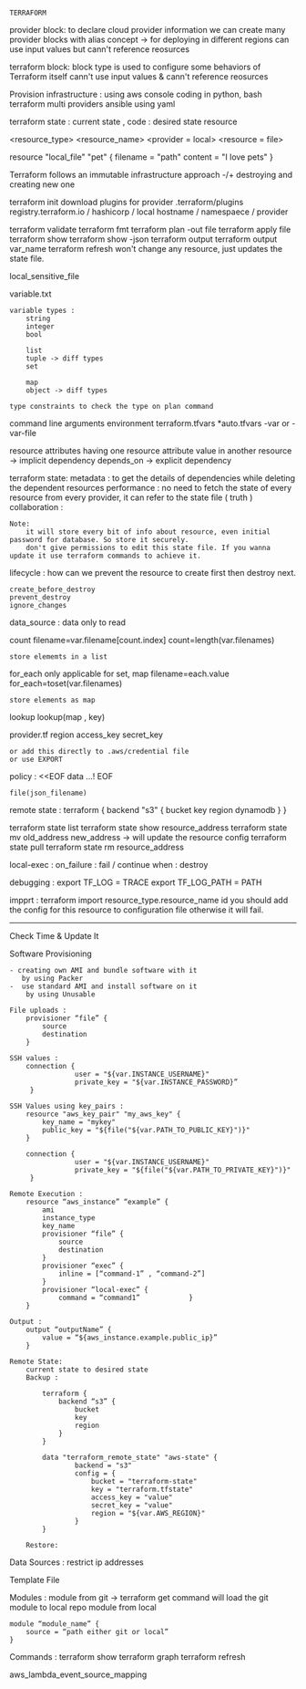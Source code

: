 																							TERRAFORM
provider block:
	to declare cloud provider information
	we can create many provider blocks with alias concept -> for deploying in different regions
	can use input values but cann't reference reosurces
	
terraform block:
	block type is used to configure some behaviors of Terraform itself
	cann't use input values & cann't reference reosurces

Provision infrastructure :
	using aws console
	coding in python, bash
	terraform
		multi providers
	ansible using yaml 

terraform state : current state , code : desired state
resource

<block>  <resource_type> <resource_name>
		 <provider = local>
		 <resource = file>

resource "local_file" "pet" {
	filename = "path"
	content = "I love pets"
}

Terraform follows an immutable infrastructure approach
-/+ destroying and creating new one


terraform init
	download plugins for provider
	.terraform/plugins
	registry.terraform.io / hashicorp / local
	hostname			 / namespaece / provider

terraform validate
terraform fmt
terraform plan -out file
terraform apply file
terraform show
terraform show -json
terraform output
terraform output var_name
terraform refresh
	won't change any resource, just updates the state file.


local_sensitive_file

variable.txt
	
	variable types :
		string 
		integer
		bool 
		
		list
		tuple -> diff types
		set
		
		map
		object -> diff types
	
	type constraints to check the type on plan command

command line arguments
environment
terraform.tfvars
*auto.tfvars
-var or -var-file

resource attributes
	having one resource attribute value in another resource -> implicit dependency
depends_on -> explicit dependency

terraform state:
	metadata : to get the details of dependencies while deleting the dependent resources
	performance : no need to fetch the state of every resource from every provider, it can refer to the state file ( truth )
	collaboration : 

	Note:
		it will store every bit of info about resource, even initial password for database. So store it securely.
		don't give permissions to edit this state file. If you wanna update it use terraform commands to achieve it.

lifecycle :
	how can we prevent the resource to create first then destroy next.

	create_before_destroy
	prevent_destroy
	ignore_changes

data_source
	<block> : data
	only to read

count
	filename=var.filename[count.index]
	count=length(var.filenames)

	store elememts in a list
for_each
	only applicable for set, map
	filename=each.value
	for_each=toset(var.filenames)

	store elements as map

lookup
	lookup(map , key)

provider.tf
	region
	access_key
	secret_key

	or add this directly to .aws/credential file
	or use EXPORT

policy :
	<<EOF
		data ...!
	EOF

	file(json_filename)


remote state :
	terraform {
		backend "s3" {
			bucket
			key
			region
			dynamodb
		}
	}

terraform state list
terraform state show resource_address
terraform state mv old_address new_address  -> will update the resource config
terraform state pull
terraform state rm resource_address

local-exec :
	on_failure : fail / continue
	when : destroy

debugging :
	export TF_LOG = TRACE
	export TF_LOG_PATH = PATH

impprt :
	terraform import resource_type.resource_name id
	you should add the config for this resource to configuration file otherwise it will fail.










----------------------------------------------------------------------------------------------------------------------------------------------------------------

Check Time  & Update It

Software Provisioning 

	- creating own AMI and bundle software with it 
	   by using Packer
	-  use standard AMI and install software on it
	    by using Unusable

	File uploads :
		provisioner “file” {
			source 		
			destination 
		}

	SSH values :
		connection {
        			user = "${var.INSTANCE_USERNAME}"
        			private_key = "${var.INSTANCE_PASSWORD}”
   		 }

	SSH Values using key_pairs :
		resource "aws_key_pair" "my_aws_key" {
   			key_name = "mykey"
   	 		public_key = "${file("${var.PATH_TO_PUBLIC_KEY}")}"
		}

		connection {
        			user = "${var.INSTANCE_USERNAME}"
        			private_key = "${file("${var.PATH_TO_PRIVATE_KEY}")}"
   		 }

	Remote Execution :
		resource “aws_instance” “example” {
			ami
			instance_type
			key_name
			provisioner “file” {
				source
				destination
			}
			provisioner “exec” {
				inline = [“command-1” , “command-2”]
			}
			provisioner “local-exec” {
				command = “command1” 			}
		}

	Output :
		output “outputName” {
			value = “${aws_instance.example.public_ip}”
		}

	Remote State:
		current state to desired state
		Backup :
			
			terraform {
				backend “s3” {
					bucket 
					key
					region
				}
			}
			
			data "terraform_remote_state" "aws-state" {
    				backend = "s3"
    				config = {
     					bucket = "terraform-state"
      					key = "terraform.tfstate"
      					access_key = "value"
    					secret_key = "value"
      					region = "${var.AWS_REGION}"
     				}
			}

		Restore:
			

Data Sources :
	restrict ip addresses

Template File 

Modules :
	module from git  ->  terraform get command will load the git module to local repo 
	module from local
	
	module “module_name” {
		source = “path either git or local”
	}

Commands :
	terraform show
	terraform graph
	terraform refresh


aws_lambda_event_source_mapping
